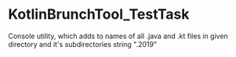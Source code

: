 # KotlinBrunchTool_TestTask
Console utility, which adds to names of all .java and .kt files in given directory and it's subdirectories string ".2019"

